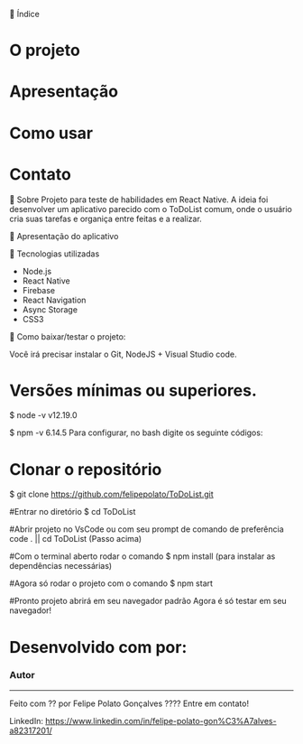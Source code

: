 📑️ Índice
# O projeto
# Apresentação
# Como usar
# Contato

📝️ Sobre
Projeto para teste de habilidades em React Native. A ideia foi desenvolver um aplicativo parecido com o ToDoList comum, onde o usuário cria suas tarefas e organiça entre feitas e a realizar. 

🚀️ Apresentação do aplicativo

🚀️ Tecnologias utilizadas
- Node.js
- React Native
- Firebase
- React Navigation
- Async Storage
- CSS3


💾️ Como baixar/testar o projeto:

Você irá precisar instalar o Git, NodeJS + Visual Studio code.

# Versões mínimas ou superiores.
$ node -v
v12.19.0

$ npm -v
6.14.5
Para configurar, no bash digite os seguinte códigos:

# Clonar o repositório
$ git clone https://github.com/felipepolato/ToDoList.git

#Entrar no diretório
$ cd ToDoList

#Abrir projeto no VsCode ou com seu prompt de comando de preferência
code . ||  cd ToDoList (Passo acima) 

#Com o terminal aberto rodar o comando
$ npm install (para instalar as dependências necessárias)

#Agora só rodar o projeto com o comando
$ npm start

#Pronto projeto abrirá em seu navegador padrão
Agora é só testar em seu navegador!

# Desenvolvido com por:

### Autor
---

Feito com ?? por Felipe Polato Gonçalves ???? Entre em contato!


LinkedIn:
https://www.linkedin.com/in/felipe-polato-gon%C3%A7alves-a82317201/

